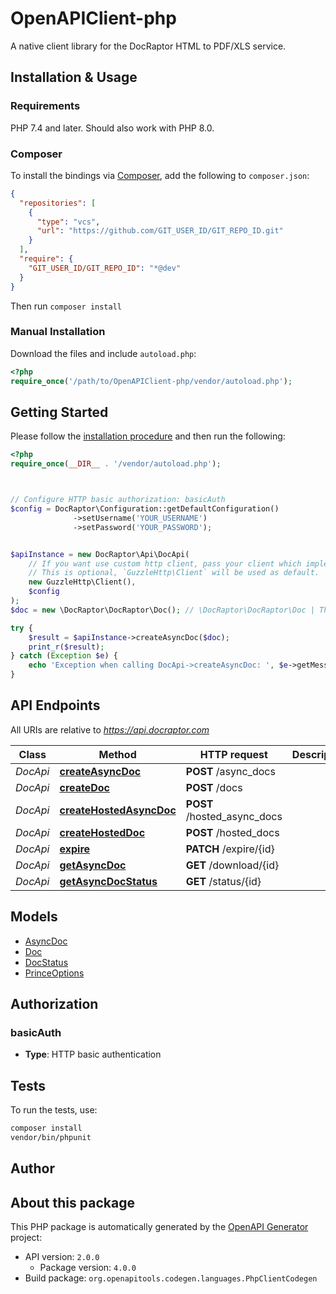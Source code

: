 # OpenAPIClient-php

A native client library for the DocRaptor HTML to PDF/XLS service.


## Installation & Usage

### Requirements

PHP 7.4 and later.
Should also work with PHP 8.0.

### Composer

To install the bindings via [Composer](https://getcomposer.org/), add the following to `composer.json`:

```json
{
  "repositories": [
    {
      "type": "vcs",
      "url": "https://github.com/GIT_USER_ID/GIT_REPO_ID.git"
    }
  ],
  "require": {
    "GIT_USER_ID/GIT_REPO_ID": "*@dev"
  }
}
```

Then run `composer install`

### Manual Installation

Download the files and include `autoload.php`:

```php
<?php
require_once('/path/to/OpenAPIClient-php/vendor/autoload.php');
```

## Getting Started

Please follow the [installation procedure](#installation--usage) and then run the following:

```php
<?php
require_once(__DIR__ . '/vendor/autoload.php');



// Configure HTTP basic authorization: basicAuth
$config = DocRaptor\Configuration::getDefaultConfiguration()
              ->setUsername('YOUR_USERNAME')
              ->setPassword('YOUR_PASSWORD');


$apiInstance = new DocRaptor\Api\DocApi(
    // If you want use custom http client, pass your client which implements `GuzzleHttp\ClientInterface`.
    // This is optional, `GuzzleHttp\Client` will be used as default.
    new GuzzleHttp\Client(),
    $config
);
$doc = new \DocRaptor\DocRaptor\Doc(); // \DocRaptor\DocRaptor\Doc | The document to be created.

try {
    $result = $apiInstance->createAsyncDoc($doc);
    print_r($result);
} catch (Exception $e) {
    echo 'Exception when calling DocApi->createAsyncDoc: ', $e->getMessage(), PHP_EOL;
}

```

## API Endpoints

All URIs are relative to *https://api.docraptor.com*

Class | Method | HTTP request | Description
------------ | ------------- | ------------- | -------------
*DocApi* | [**createAsyncDoc**](docs/Api/DocApi.md#createasyncdoc) | **POST** /async_docs | 
*DocApi* | [**createDoc**](docs/Api/DocApi.md#createdoc) | **POST** /docs | 
*DocApi* | [**createHostedAsyncDoc**](docs/Api/DocApi.md#createhostedasyncdoc) | **POST** /hosted_async_docs | 
*DocApi* | [**createHostedDoc**](docs/Api/DocApi.md#createhosteddoc) | **POST** /hosted_docs | 
*DocApi* | [**expire**](docs/Api/DocApi.md#expire) | **PATCH** /expire/{id} | 
*DocApi* | [**getAsyncDoc**](docs/Api/DocApi.md#getasyncdoc) | **GET** /download/{id} | 
*DocApi* | [**getAsyncDocStatus**](docs/Api/DocApi.md#getasyncdocstatus) | **GET** /status/{id} | 

## Models

- [AsyncDoc](docs/Model/AsyncDoc.md)
- [Doc](docs/Model/Doc.md)
- [DocStatus](docs/Model/DocStatus.md)
- [PrinceOptions](docs/Model/PrinceOptions.md)

## Authorization

### basicAuth

- **Type**: HTTP basic authentication

## Tests

To run the tests, use:

```bash
composer install
vendor/bin/phpunit
```

## Author



## About this package

This PHP package is automatically generated by the [OpenAPI Generator](https://openapi-generator.tech) project:

- API version: `2.0.0`
    - Package version: `4.0.0`
- Build package: `org.openapitools.codegen.languages.PhpClientCodegen`
